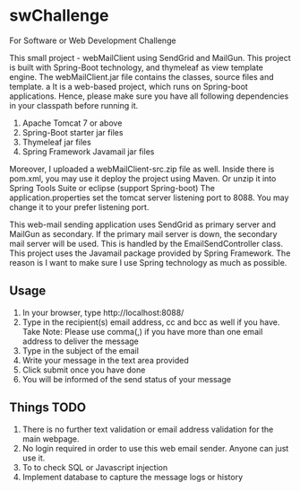 # swChallenge
For Software or Web Development Challenge

This small project - webMailClient using SendGrid and MailGun.
This project is built with Spring-Boot technology, and thymeleaf as view template engine.
The webMailClient.jar file contains the classes, source files and template. a
It is a web-based project, which runs on Spring-boot applications.
Hence, please make sure you have all following dependencies in your classpath before running it. 
1. Apache Tomcat 7 or above
2. Spring-Boot starter jar files
3. Thymeleaf jar files
4. Spring Framework Javamail jar files

Moreover, I uploaded a webMailClient-src.zip file as well. 
Inside there is pom.xml, you may use it deploy the project using Maven. Or unzip it into Spring Tools Suite or eclipse (support Spring-boot)
The application.properties set the tomcat server listening port to 8088. You may change it to your prefer listening port. 

This web-mail sending application uses SendGrid as primary server and MailGun as secondary. 
If the primary mail server is down, the secondary mail server will be used. This is handled by the EmailSendController class.
This project uses the Javamail package provided by Spring Framework. 
The reason is I want to make sure I use Spring technology as much as possible.

Usage
-----------
1. In your browser, type http://localhost:8088/
2. Type in the recipient(s) email address, cc and bcc as well if you have. 
   Take Note: Please use comma(,) if you have more than one email address to deliver the message
3. Type in the subject of the email
4. Write your message in the text area provided
5. Click submit once you have done
6. You will be informed of the send status of your message

Things TODO
----------------
1. There is no further text validation or email address validation for the main webpage.
2. No login required in order to use this web email sender. Anyone can just use it.
3. To to check SQL or Javascript injection
4. Implement database to capture the message logs or history
